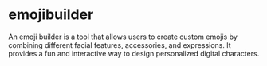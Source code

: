 # emojibuilder
An emoji builder is a tool that allows users to create custom emojis by combining different facial features, accessories, and expressions. It provides a fun and interactive way to design personalized digital characters.
